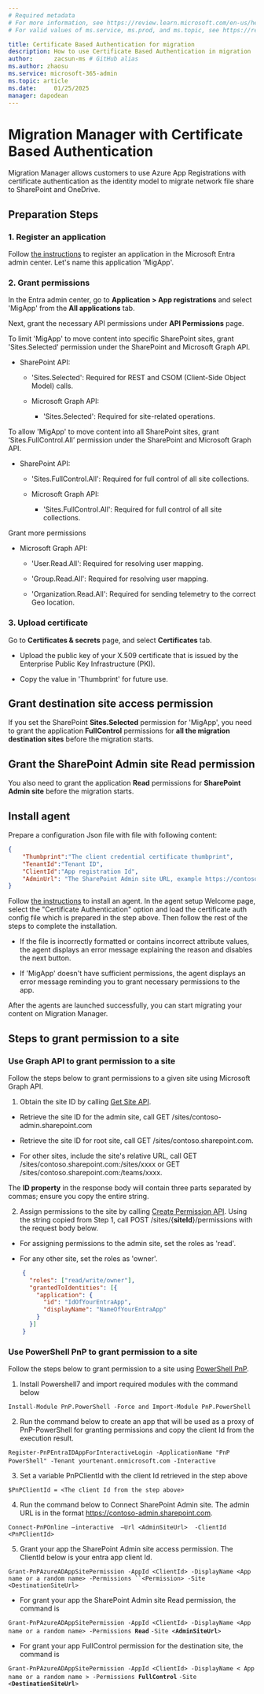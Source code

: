 ```yaml
---
# Required metadata
# For more information, see https://review.learn.microsoft.com/en-us/help/platform/learn-editor-add-metadata?branch=main
# For valid values of ms.service, ms.prod, and ms.topic, see https://review.learn.microsoft.com/en-us/help/platform/metadata-taxonomies?branch=main

title: Certificate Based Authentication for migration
description: How to use Certificate Based Authentication in migration
author:      zacsun-ms # GitHub alias
ms.author: zhaosu
ms.service: microsoft-365-admin
ms.topic: article
ms.date:     01/25/2025
manager: dapodean
---
```


# Migration Manager with Certificate Based Authentication

Migration Manager allows customers to use Azure App Registrations with certificate authentication as the identity model to migrate network file share to SharePoint and OneDrive.

## Preparation Steps

### 1. Register an application

Follow [the instructions](/entra/identity-platform/quickstart-register-app?tabs=certificate) to register an application in the Microsoft Entra admin center. Let's name this application 'MigApp'.

### 2. Grant permissions

In the Entra admin center, go to **Application > App registrations** and select 'MigApp' from the **All applications** tab.

Next, grant the necessary API permissions under **API Permissions** page.

To limit 'MigApp' to move content into specific SharePoint sites, grant 'Sites.Selected' permission under the SharePoint and Microsoft Graph API.

- SharePoint API:

   - 'Sites.Selected': Required for REST and CSOM (Client-Side Object Model) calls.
   
   - Microsoft Graph API:
   
      - 'Sites.Selected': Required for site-related operations.
      
To allow 'MigApp' to move content into all SharePoint sites, grant ‘Sites.FullControl.All’ permission under the SharePoint and Microsoft Graph API.

- SharePoint API:

  - 'Sites.FullControl.All': Required for full control of all site collections.
    
  - Microsoft Graph API:
  
     - 'Sites.FullControl.All': Required for full control of all site collections.
     
Grant more permissions

- Microsoft Graph API:

  - 'User.Read.All': Required for resolving user mapping.
  
  - 'Group.Read.All': Required for resolving user mapping.
  
  - 'Organization.Read.All': Required for sending telemetry to the correct Geo location.
    
### 3. Upload certificate

Go to **Certificates & secrets** page, and select **Certificates** tab.

- Upload the public key of your X.509 certificate that is issued by the Enterprise Public Key Infrastructure (PKI).

- Copy the value in 'Thumbprint' for future use.

## Grant destination site access permission

If you set the SharePoint **Sites.Selected** permission for 'MigApp', you need to grant the application **FullControl** permissions for **all the migration destination sites** before the migration starts.

## Grant the SharePoint Admin site Read permission

You also need to grant the application **Read** permissions for **SharePoint Admin site** before the migration starts.



## Install agent

Prepare a configuration Json file with file with following content:


```json
{
    "Thumbprint":"The client credential certificate thumbprint",
    "TenantId":"Tenant ID",
    "ClientId":"App registration Id",
    "AdminUrl": "The SharePoint Admin site URL, example https://contoso-admin.sharepoint.com",
}
```

Follow [the instructions](/sharepointmigration/mm-setup-clients) to install an agent. In the agent setup Welcome page, select the "Certificate Authentication" option and load the certificate auth config file which is prepared in the step above. Then follow the rest of the steps to complete the installation.

- If the file is incorrectly formatted or contains incorrect attribute values, the agent displays an error message explaining the reason and disables the next button.

- If 'MigApp' doesn't have sufficient permissions, the agent displays an error message reminding you to grant necessary permissions to the app.

After the agents are launched successfully, you can start migrating your content on Migration Manager.

## Steps to grant permission to a site

### Use Graph API to grant permission to a site

Follow the steps below to grant permissions to a given site using Microsoft Graph API.

1. Obtain the site ID by calling [Get Site API](/graph/api/site-get).

- Retrieve the site ID for the admin site, call GET /sites/contoso-admin.sharepoint.com

- Retrieve the site ID for root site, call GET /sites/contoso.sharepoint.com.

- For other sites, include the site's relative URL, call GET /sites/contoso.sharepoint.com:/sites/xxxx or GET /sites/contoso.sharepoint.com:/teams/xxxx.

The **ID property** in the response body will contain three parts separated by commas; ensure you copy the entire string.

2. Assign permissions to the site by calling [Create Permission API](/graph/api/site-post-permissions). Using the string copied from Step 1, call POST /sites/{**siteId**}/permissions with the request body below.

- For assigning permissions to the admin site, set the roles as 'read'.

- For any other site, set the roles as 'owner'.


```json
    {
      "roles": ["read/write/owner"],
      "grantedToIdentities": [{
        "application": {
          "id": "IdOfYourEntraApp",
          "displayName": "NameOfYourEntraApp"
        }
      }]
    }
```

### Use PowerShell PnP to grant permission to a site

Follow the steps below to grant permission to a site using [PowerShell PnP](https://pnp.github.io/powershell/cmdlets/Grant-PnPAzureADAppSitePermission.html).

1. Install Powershell7 and import required modules with the command below

`Install-Module PnP.PowerShell -Force and Import-Module PnP.PowerShell`

2. Run the command below to create an app that will be used as a proxy of PnP-PowerShell for granting permissions and copy the client Id from the execution result.

`Register-PnPEntraIDAppForInteractiveLogin -ApplicationName "PnP PowerShell" -Tenant yourtenant.onmicrosoft.com -Interactive`    

3. Set a variable PnPClientId with the client Id retrieved in the step above

`$PnPClientId = <The client Id from the step above>`

4. Run the command below to Connect SharePoint Admin site. The admin URL is in the format https://contoso-admin.sharepoint.com.

`Connect-PnPOnline –interactive  –Url <AdminSiteUrl>  -ClientId <PnPClientId>`

5. Grant your app the SharePoint Admin site access permission. The ClientId below is your entra app client Id.

`Grant-PnPAzureADAppSitePermission -AppId <ClientId> -DisplayName <App name or a random name> -Permissions ``<Permission> -Site <DestinationSiteUrl>`

- For grant your app the SharePoint Admin site Read permission, the command is

`Grant-PnPAzureADAppSitePermission -AppId <ClientId> -DisplayName <App name or a random name> -Permissions `**`Read`** `-Site <`**`AdminSiteUrl`**`>`

- For grant your app FullControl permission for the destination site, the command is

`Grant-PnPAzureADAppSitePermission -AppId <ClientId> -DisplayName < App name or a random name > -Permissions `**`FullControl`** `-Site <`**`DestinationSiteUrl`**`>`

